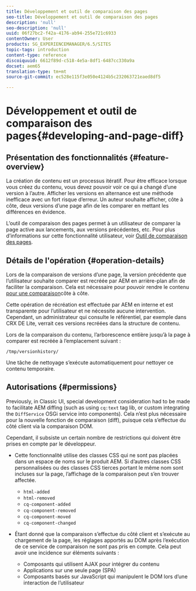 ```yaml
---
title: Développement et outil de comparaison des pages
seo-title: Développement et outil de comparaison des pages
description: 'null'
seo-description: 'null'
uuid: 06f27bc2-f42a-4176-ab94-255e721c6933
contentOwner: User
products: SG_EXPERIENCEMANAGER/6.5/SITES
topic-tags: introduction
content-type: reference
discoiquuid: 6612f89d-c518-4e5a-8df1-6487cc330a9a
docset: aem65
translation-type: tm+mt
source-git-commit: ec528e115f3e050e4124b5c232063721eaed8df5

---
```



# Développement et outil de comparaison des pages{#developing-and-page-diff}

## Présentation des fonctionnalités {#feature-overview}

La création de contenu est un processus itératif. Pour être efficace lorsque vous créez du contenu, vous devez pouvoir voir ce qui a changé d’une version à l’autre. Afficher les versions en alternance est une méthode inefficace avec un fort risque d’erreur. Un auteur souhaite afficher, côte à côte, deux versions d’une page afin de les comparer en mettant les différences en évidence.

L’outil de comparaison des pages permet à un utilisateur de comparer la page active aux lancements, aux versions précédentes, etc. Pour plus d’informations sur cette fonctionnalité utilisateur, voir [Outil de comparaison des pages](/help/sites-authoring/page-diff.md).

## Détails de l&#39;opération {#operation-details}

Lors de la comparaison de versions d’une page, la version précédente que l’utilisateur souhaite comparer est recréée par AEM en arrière-plan afin de faciliter la comparaison. Cela est nécessaire pour pouvoir rendre le contenu [pour une comparaison](/help/sites-developing/pagediff.md#operation-details)côte à côte.

Cette opération de récréation est effectuée par AEM en interne et est transparente pour l’utilisateur et ne nécessite aucune intervention. Cependant, un administrateur qui consulte le référentiel, par exemple dans CRX DE Lite, verrait ces versions recréées dans la structure de contenu.

Lors de la comparaison du contenu, l’arborescence entière jusqu’à la page à comparer est recréée à l’emplacement suivant :

`/tmp/versionhistory/`

Une tâche de nettoyage s’exécute automatiquement pour nettoyer ce contenu temporaire.

## Autorisations {#permissions}

Previously, in Classic UI, special development consideration had to be made to facilitate AEM diffing (such as using `cq:text` tag lib, or custom integrating the `DiffService` OSGi service into components). Cela n’est plus nécessaire pour la nouvelle fonction de comparaison (diff), puisque cela s’effectue du côté client via la comparaison DOM.

Cependant, il subsiste un certain nombre de restrictions qui doivent être prises en compte par le développeur.

* Cette fonctionnalité utilise des classes CSS qui ne sont pas placées dans un espace de noms sur le produit AEM. Si d’autres classes CSS personnalisées ou des classes CSS tierces portant le même nom sont incluses sur la page, l’affichage de la comparaison peut s’en trouver affectée.

   * `html-added`
   * `html-removed`
   * `cq-component-added`
   * `cq-component-removed`
   * `cq-component-moved`
   * `cq-component-changed`

* Étant donné que la comparaison s’effectue du côté client et s’exécute au chargement de la page, les réglages apportés au DOM après l’exécution de ce service de comparaison ne sont pas pris en compte. Cela peut avoir une incidence sur éléments suivants :

   * Composants qui utilisent AJAX pour intégrer du contenu
   * Applications sur une seule page (SPA)
   * Composants basés sur JavaScript qui manipulent le DOM lors d’une interaction de l’utilisateur
